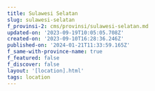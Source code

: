 ```yaml
---
title: Sulawesi Selatan
slug: sulawesi-selatan
f_provinsi-2: cms/provinsi/sulawesi-selatan.md
updated-on: '2023-09-19T10:05:05.708Z'
created-on: '2023-09-10T16:28:36.246Z'
published-on: '2024-01-21T11:33:59.165Z'
f_same-with-province-name: true
f_featured: false
f_discover: false
layout: '[location].html'
tags: location
---
```



